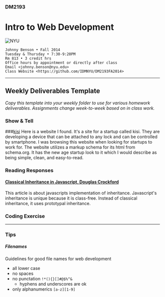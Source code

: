 ### DM2193

# Intro to Web Development

![NYU](http://j-hnnybens-n.com/capture/imami.png)

    Johnny Benson • Fall 2014
    Tuesday & Thursday • 7:30-9:20PM
    Rm 813 • 3 credit hrs
    Office hours by appointment or directly after class
    Email <johnny.benson@nyu.edu>
    Class Website <https://github.com/IDMNYU/DM2193FA2014>

---

## Weekly Deliverables Template

*Copy this template into your weekly folder to use for various homework deliverables. 
Assignments change week-to-week based on in class work.*

### Show & Tell
###[kisi](http://getkisi.com/)
Here is a website I found. It's a site for a startup called kisi. They are developing a device that can be attached to any lock and can be controlled by smartphone. I was browsing this website when looking for startups to work for. The website utilizes a markup schema for its html from schema.org. It has the new age startup look to it which I would describe as being simple, clean, and easy-to-read.

### Reading Responses
#### [Classical Inheritance in Javascript, Douglas Crockford](http://javascript.crockford.com/inheritance.html)
This article is about javascripts implementation of inheritance. Javascript's inheritance is unique because it is class-free. Instead of classical inheritance, it uses prototypal inheritance. 

### Coding Exercise
<!-- #### [Excercise Name](./link/to/exercise.html) -->

---

### Tips

##### <a name="filenames"></a>Filenames
Guidelines for good file names for web development
* all lower case
* no spaces
* no punctation `!*(){}[]#@$%^&`
  * hyphens and underscores are ok
* only alphanumerics `[a-z][1-9]`
